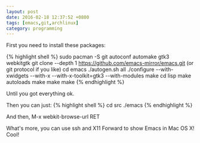 ```yaml
---
layout: post
date: 2016-02-18 12:37:52 +0800
tags: [emacs,git,archlinux]
category: programming
---
```


First you need to install these packages:

{% highlight shell %}
sudo pacman -S git autoconf automake gtk3 webkitgtk
git clone --depth 1 https://github.com/emacs-mirror/emacs.git (or git protocol if you like)
cd emacs
./autogen.sh all
./configure --with-xwidgets --with-x --with-x-toolkit=gtk3 --with-modules
make
cd lisp
make autoloads
make
make
make
{% endhighlight %}

Until you got everything ok.

Then you can just:
{% highlight shell %}
cd src
./emacs
{% endhighlight %}

And then, M-x webkit-browse-url RET

What's more, you can use ssh and X11 Forward to show Emacs in Mac OS X! Cool!
